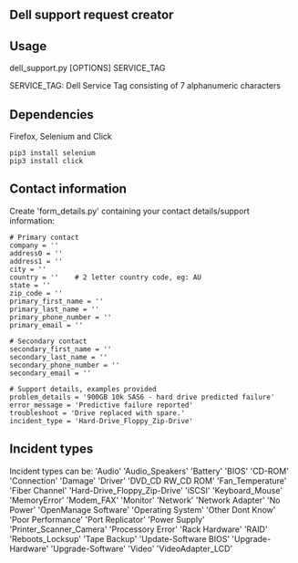 ## Dell support request creator

## Usage
dell_support.py [OPTIONS] SERVICE_TAG

SERVICE_TAG: Dell Service Tag consisting of 7 alphanumeric characters

## Dependencies
Firefox, Selenium and Click

    pip3 install selenium
    pip3 install click

## Contact information
Create 'form_details.py' containing your contact details/support information:

    # Primary contact
    company = ''
    address0 = ''
    address1 = ''
    city = ''
    country = ''    # 2 letter country code, eg: AU
    state = ''
    zip_code = ''
    primary_first_name = ''
    primary_last_name = ''
    primary_phone_number = ''
    primary_email = ''

    # Secondary contact
    secondary_first_name = ''
    secondary_last_name = ''
    secondary_phone_number = ''
    secondary_email = ''

    # Support details, examples provided
    problem_details = '900GB 10k SAS6 - hard drive predicted failure'
    error_message = 'Predictive failure reported'
    troubleshoot = 'Drive replaced with spare.'
    incident_type = 'Hard-Drive_Floppy_Zip-Drive'

## Incident types
Incident types can be:
    'Audio'
    'Audio_Speakers'
    'Battery'
    'BIOS'
    'CD-ROM'
    'Connection'
    'Damage'
    'Driver'
    'DVD_CD RW_CD ROM'
    'Fan_Temperature'
    'Fiber Channel'
    'Hard-Drive_Floppy_Zip-Drive'
    'iSCSI'
    'Keyboard_Mouse'
    'MemoryError'
    'Modem_FAX'
    'Monitor'
    'Network'
    'Network Adapter'
    'No Power'
    'OpenManage Software'
    'Operating System'
    'Other Dont Know'
    'Poor Performance'
    'Port Replicator'
    'Power Supply'
    'Printer_Scanner_Camera'
    'Processory Error'
    'Rack Hardware'
    'RAID'
    'Reboots_Locksup'
    'Tape Backup'
    'Update-Software BIOS'
    'Upgrade-Hardware'
    'Upgrade-Software'
    'Video'
    'VideoAdapter_LCD'

